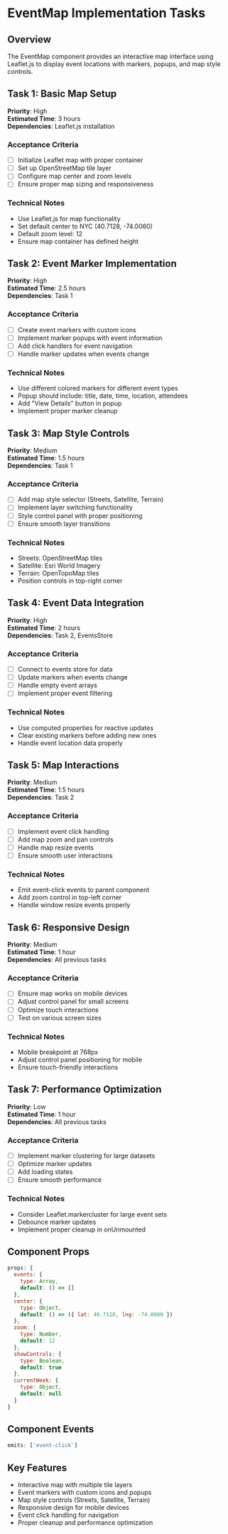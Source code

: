 # EventMap Implementation Tasks

## Overview

The EventMap component provides an interactive map interface using Leaflet.js to display event locations with markers, popups, and map style controls.

## Task 1: Basic Map Setup

**Priority**: High  
**Estimated Time**: 3 hours  
**Dependencies**: Leaflet.js installation

### Acceptance Criteria

- [ ] Initialize Leaflet map with proper container
- [ ] Set up OpenStreetMap tile layer
- [ ] Configure map center and zoom levels
- [ ] Ensure proper map sizing and responsiveness

### Technical Notes

- Use Leaflet.js for map functionality
- Set default center to NYC (40.7128, -74.0060)
- Default zoom level: 12
- Ensure map container has defined height

## Task 2: Event Marker Implementation

**Priority**: High  
**Estimated Time**: 2.5 hours  
**Dependencies**: Task 1

### Acceptance Criteria

- [ ] Create event markers with custom icons
- [ ] Implement marker popups with event information
- [ ] Add click handlers for event navigation
- [ ] Handle marker updates when events change

### Technical Notes

- Use different colored markers for different event types
- Popup should include: title, date, time, location, attendees
- Add "View Details" button in popup
- Implement proper marker cleanup

## Task 3: Map Style Controls

**Priority**: Medium  
**Estimated Time**: 1.5 hours  
**Dependencies**: Task 1

### Acceptance Criteria

- [ ] Add map style selector (Streets, Satellite, Terrain)
- [ ] Implement layer switching functionality
- [ ] Style control panel with proper positioning
- [ ] Ensure smooth layer transitions

### Technical Notes

- Streets: OpenStreetMap tiles
- Satellite: Esri World Imagery
- Terrain: OpenTopoMap tiles
- Position controls in top-right corner

## Task 4: Event Data Integration

**Priority**: High  
**Estimated Time**: 2 hours  
**Dependencies**: Task 2, EventsStore

### Acceptance Criteria

- [ ] Connect to events store for data
- [ ] Update markers when events change
- [ ] Handle empty event arrays
- [ ] Implement proper event filtering

### Technical Notes

- Use computed properties for reactive updates
- Clear existing markers before adding new ones
- Handle event location data properly

## Task 5: Map Interactions

**Priority**: Medium  
**Estimated Time**: 1.5 hours  
**Dependencies**: Task 2

### Acceptance Criteria

- [ ] Implement event click handling
- [ ] Add map zoom and pan controls
- [ ] Handle map resize events
- [ ] Ensure smooth user interactions

### Technical Notes

- Emit event-click events to parent component
- Add zoom control in top-left corner
- Handle window resize events properly

## Task 6: Responsive Design

**Priority**: Medium  
**Estimated Time**: 1 hour  
**Dependencies**: All previous tasks

### Acceptance Criteria

- [ ] Ensure map works on mobile devices
- [ ] Adjust control panel for small screens
- [ ] Optimize touch interactions
- [ ] Test on various screen sizes

### Technical Notes

- Mobile breakpoint at 768px
- Adjust control panel positioning for mobile
- Ensure touch-friendly interactions

## Task 7: Performance Optimization

**Priority**: Low  
**Estimated Time**: 1 hour  
**Dependencies**: All previous tasks

### Acceptance Criteria

- [ ] Implement marker clustering for large datasets
- [ ] Optimize marker updates
- [ ] Add loading states
- [ ] Ensure smooth performance

### Technical Notes

- Consider Leaflet.markercluster for large event sets
- Debounce marker updates
- Implement proper cleanup in onUnmounted

## Component Props

```javascript
props: {
  events: {
    type: Array,
    default: () => []
  },
  center: {
    type: Object,
    default: () => ({ lat: 40.7128, lng: -74.0060 })
  },
  zoom: {
    type: Number,
    default: 12
  },
  showControls: {
    type: Boolean,
    default: true
  },
  currentWeek: {
    type: Object,
    default: null
  }
}
```

## Component Events

```javascript
emits: ['event-click']
```

## Key Features

- Interactive map with multiple tile layers
- Event markers with custom icons and popups
- Map style controls (Streets, Satellite, Terrain)
- Responsive design for mobile devices
- Event click handling for navigation
- Proper cleanup and performance optimization

